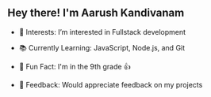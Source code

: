  ## Hey there! I'm Aarush Kandivanam

* 👀 Interests: I’m interested in Fullstack development

* 📚 Currently Learning: JavaScript, Node.js, and Git

* 👏 Fun Fact: I'm in the 9th grade 👍

* 💬 Feedback: Would appreciate feedback on my projects
<!---
babaarush/babaarush is a ✨ special ✨ repository because its `README.md` (this file) appears on your GitHub profile.
You can click the Preview link to take a look at your changes.
--->
